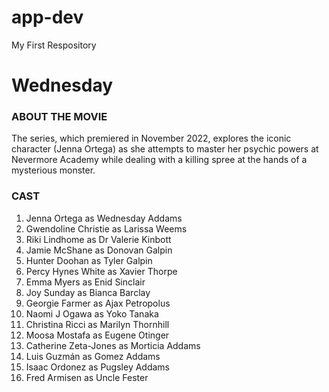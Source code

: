 # app-dev
My First Respository

# **Wednesday**

### ABOUT THE MOVIE
  The series, which premiered in November 2022, explores the iconic character (Jenna Ortega) as she attempts to master her psychic powers at Nevermore Academy while dealing with a killing spree at the hands of a mysterious monster.

### **CAST**
1. Jenna Ortega as Wednesday Addams
2. Gwendoline Christie as Larissa Weems
3. Riki Lindhome as Dr Valerie Kinbott
4. Jamie McShane as Donovan Galpin
5. Hunter Doohan as Tyler Galpin
6. Percy Hynes White as Xavier Thorpe
7. Emma Myers as Enid Sinclair
8. Joy Sunday as Bianca Barclay
9. Georgie Farmer as Ajax Petropolus
10. Naomi J Ogawa as Yoko Tanaka
11. Christina Ricci as Marilyn Thornhill
12. Moosa Mostafa as Eugene Otinger
13. Catherine Zeta-Jones as Morticia Addams
14. Luis Guzmán as Gomez Addams
15. Isaac Ordonez as Pugsley Addams
16. Fred Armisen as Uncle Fester
